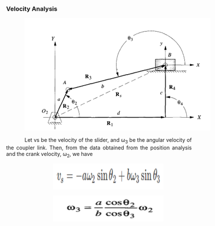 ### Velocity Analysis

<div  style="text-align: justify; text-indent: 50px">

<div style="text-align: center">

[<img src="./images/poscr4.png" width="650" />](./images/poscr4.png)

</div>

Let vs be the velocity of the slider, and ω<sub>3</sub> be the angular velocity of the coupler link. Then, from the data obtained from the position analysis and the crank velocity, ω<sub>2</sub>, we have

<div style="text-align: center">

[<img src="./images/exp8T1.png" width="300" height="70" />](./images/exp8T1.png)

</div>

<div style="text-align: center">

[<img src="./images/exp8T2.png" width="300" height="70" />](./images/exp8T2.png)

</div>

</div>
